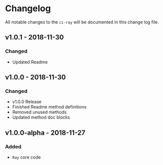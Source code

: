 # Changelog

All notable changes to the `ci-ray` will be documented in this change log file.

## v1.0.1 - 2018-11-30

### Changed
- Updated Readme

## v1.0.0 - 2018-11-30

### Changed
- v1.0.0 Release
- Finished Readme method definitions
- Removed unused methods
- Updated method doc blocks

## v1.0.0-alpha - 2018-11-27

### Added
- `Ray` core code